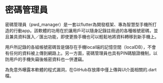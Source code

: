# 密碼管理員

密碼管理員（pwd_manager）是一套以flutter為開發框架、專為智慧型手機所打造的行動app。該軟體的功用在於讓用戶可以隨身記錄註冊過的各種帳號密碼，並且兼具資料匯入／匯出功能，即使更換手機也可以輕鬆地將資料轉移到新手機上。

用戶所記錄的各組帳號密碼皆是儲存在手機local端的記憶空間（localDB），不會有任何的資料被上傳到網路上。另一方面，密碼管理員也具有PIN碼驗證機制，以防用戶的手機失竊後帳密資料也一併遭竊。

為免意外曝露本軟體的程式漏洞，在GitHub存放庫中僅上傳與UI介面相關的.dart檔。
